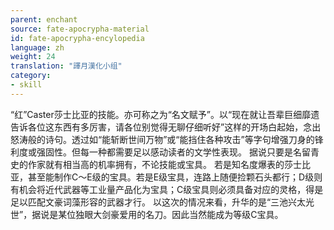 ```yaml
---
parent: enchant
source: fate-apocrypha-material
id: fate-apocrypha-encylopedia
language: zh
weight: 24
translation: "譯月漢化小组"
category:
- skill
---
```


“红”Caster莎士比亚的技能。亦可称之为“名文赋予”。以“现在就让吾辈巨细靡遗告诉各位这东西有多厉害，请各位别觉得无聊仔细听好”这样的开场白起始，念出怒涛般的诗句。透过如“能斩断世间万物”或“能挡住各种攻击”等字句增强刀身的锋利度或强固性。但每一种都需要足以感动读者的文学性表现。
据说只要是名留青史的作家就有相当高的机率拥有，不论技能或宝具。
若是知名度爆表的莎士比亚，甚至能制作C～E级的宝具。若是E级宝具，连路上随便捡颗石头都行；D级则有机会将近代武器等工业量产品化为宝具；C级宝具则必须具备对应的灵格，得是足以匹配文豪词藻形容的武器才行。
以这次的情况来看，升华的是“三池兴太光世”，据说是某位独眼大剑豪爱用的名刀。因此当然能成为等级C宝具。
